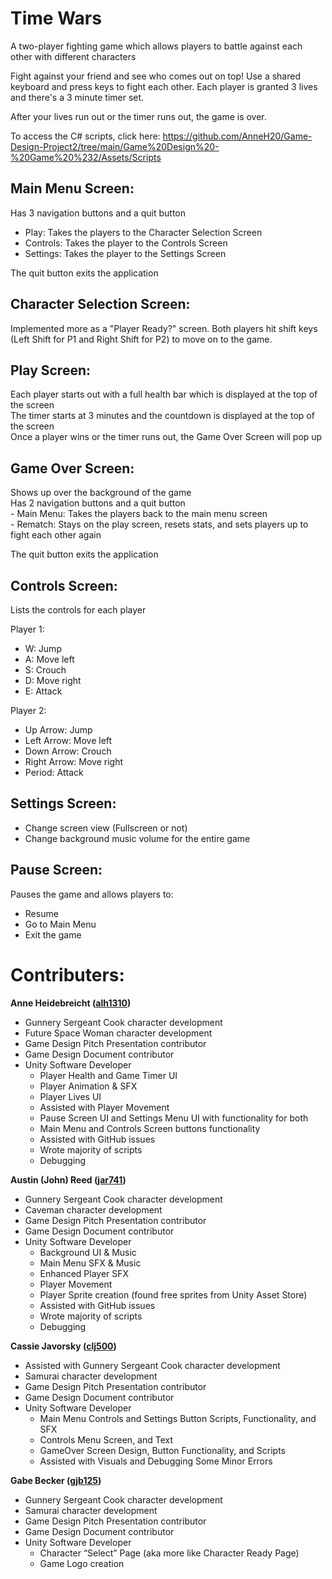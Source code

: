 # Time Wars  
A two-player fighting game which allows players to battle against each other with different characters

Fight against your friend and see who comes out on top! Use a shared keyboard and press keys to fight each other. Each player is granted 3 lives and there's a 3 minute timer set.

After your lives run out or the timer runs out, the game is over. 

To access the C# scripts, click here: https://github.com/AnneH20/Game-Design-Project2/tree/main/Game%20Design%20-%20Game%20%232/Assets/Scripts

## Main Menu Screen:  
Has 3 navigation buttons and a quit button  
  - Play: Takes the players to the Character Selection Screen  
  - Controls: Takes the player to the Controls Screen  
  - Settings: Takes the player to the Settings Screen  

The quit button exits the application 

## Character Selection Screen:
  Implemented more as a "Player Ready?" screen. Both players hit shift keys (Left Shift for P1 and Right Shift for P2) to move on to the game.

## Play Screen:
  Each player starts out with a full health bar which is displayed at the top of the screen   
  The timer starts at 3 minutes and the countdown is displayed at the top of the screen  
  Once a player wins or the timer runs out, the Game Over Screen will pop up  
  
## Game Over Screen:
  Shows up over the background of the game  
  Has 2 navigation buttons and a quit button  
    - Main Menu: Takes the players back to the main menu screen  
    - Rematch: Stays on the play screen, resets stats, and sets players up to fight each other again  
  
  The quit button exits the application  

## Controls Screen:
 Lists the controls for each player
 
 Player 1:
  - W: Jump
  - A: Move left
  - S: Crouch
  - D: Move right
  - E: Attack
  
 Player 2:
  - Up Arrow: Jump
  - Left Arrow: Move left
  - Down Arrow: Crouch
  - Right Arrow: Move right
  - Period: Attack
  
## Settings Screen:
  - Change screen view (Fullscreen or not)
  - Change background music volume for the entire game

## Pause Screen:
Pauses the game and allows players to:
  - Resume
  - Go to Main Menu
  - Exit the game

# Contributers:

**Anne Heidebreicht ([alh1310](https://github.com/AnneH20))**
  - Gunnery Sergeant Cook character development
  - Future Space Woman character development
  - Game Design Pitch Presentation contributor
  - Game Design Document contributor
  - Unity Software Developer
    - Player Health and Game Timer UI
    - Player Animation & SFX
    - Player Lives UI
    - Assisted with Player Movement
    - Pause Screen UI and Settings Menu UI with functionality for both
    - Main Menu and Controls Screen buttons functionality
    - Assisted with GitHub issues
    - Wrote majority of scripts
    - Debugging
    
**Austin (John) Reed ([jar741](https://github.com/ReedJA117))**
  - Gunnery Sergeant Cook character development
  - Caveman character development
  - Game Design Pitch Presentation contributor
  - Game Design Document contributor
  - Unity Software Developer
    - Background UI & Music
    - Main Menu SFX & Music
    - Enhanced Player SFX
    - Player Movement
    - Player Sprite creation (found free sprites from Unity Asset Store)
    - Assisted with GitHub issues
    - Wrote majority of scripts
    - Debugging

    
**Cassie Javorsky ([clj500](https://github.com/clj500))**
  - Assisted with Gunnery Sergeant Cook character development
  - Samurai character development
  - Game Design Pitch Presentation contributor
  - Game Design Document contributor
  - Unity Software Developer
    - Main Menu Controls and Settings Button Scripts, Functionality, and SFX
    - Controls Menu Screen, and Text
    - GameOver Screen Design, Button Functionality, and Scripts
    - Assisted with Visuals and Debugging Some Minor Errors
    
**Gabe Becker ([gjb125](https://github.com/GabeBecker2048))**
  - Gunnery Sergeant Cook character development
  - Samurai character development
  - Game Design Pitch Presentation contributor
  - Game Design Document contributor
  - Unity Software Developer
    - Character “Select” Page (aka more like Character Ready Page)
    - Game Logo creation





  
  
